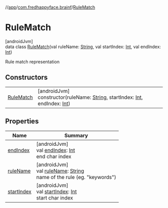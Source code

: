 //[app](../../../index.md)/[com.fredhappyface.brainf](../index.md)/[RuleMatch](index.md)

# RuleMatch

[androidJvm]\
data class [RuleMatch](index.md)(val ruleName: [String](https://kotlinlang.org/api/latest/jvm/stdlib/kotlin/-string/index.html), val startIndex: [Int](https://kotlinlang.org/api/latest/jvm/stdlib/kotlin/-int/index.html), val endIndex: [Int](https://kotlinlang.org/api/latest/jvm/stdlib/kotlin/-int/index.html))

Rule match representation

## Constructors

| | |
|---|---|
| [RuleMatch](-rule-match.md) | [androidJvm]<br>constructor(ruleName: [String](https://kotlinlang.org/api/latest/jvm/stdlib/kotlin/-string/index.html), startIndex: [Int](https://kotlinlang.org/api/latest/jvm/stdlib/kotlin/-int/index.html), endIndex: [Int](https://kotlinlang.org/api/latest/jvm/stdlib/kotlin/-int/index.html)) |

## Properties

| Name | Summary |
|---|---|
| [endIndex](end-index.md) | [androidJvm]<br>val [endIndex](end-index.md): [Int](https://kotlinlang.org/api/latest/jvm/stdlib/kotlin/-int/index.html)<br>end char index |
| [ruleName](rule-name.md) | [androidJvm]<br>val [ruleName](rule-name.md): [String](https://kotlinlang.org/api/latest/jvm/stdlib/kotlin/-string/index.html)<br>name of the rule (eg. &quot;keywords&quot;) |
| [startIndex](start-index.md) | [androidJvm]<br>val [startIndex](start-index.md): [Int](https://kotlinlang.org/api/latest/jvm/stdlib/kotlin/-int/index.html)<br>start char index |
